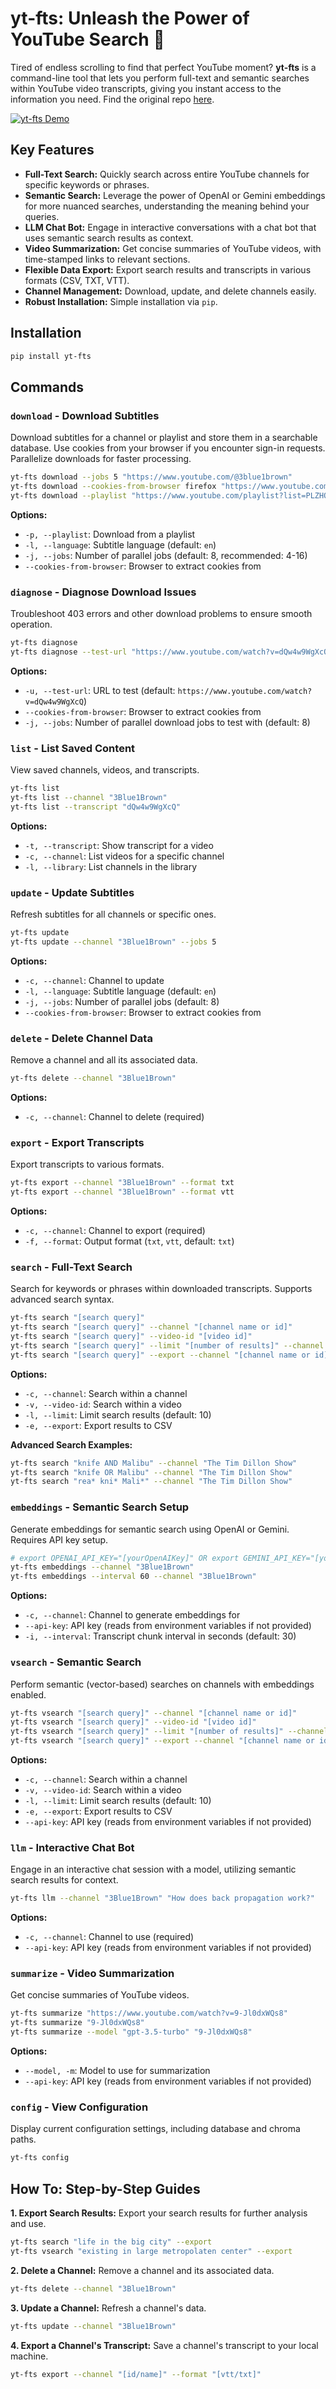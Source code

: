 # yt-fts: Unleash the Power of YouTube Search 🚀

Tired of endless scrolling to find that perfect YouTube moment? **yt-fts** is a command-line tool that lets you perform full-text and semantic searches within YouTube video transcripts, giving you instant access to the information you need. Find the original repo [here](https://github.com/NotJoeMartinez/yt-fts/).

[![yt-fts Demo](https://github.com/NotJoeMartinez/yt-fts/assets/39905973/6ffd8962-d060-490f-9e73-9ab179402f14)](https://github.com/NotJoeMartinez/yt-fts)

## Key Features

*   **Full-Text Search:** Quickly search across entire YouTube channels for specific keywords or phrases.
*   **Semantic Search:** Leverage the power of OpenAI or Gemini embeddings for more nuanced searches, understanding the meaning behind your queries.
*   **LLM Chat Bot:** Engage in interactive conversations with a chat bot that uses semantic search results as context.
*   **Video Summarization:** Get concise summaries of YouTube videos, with time-stamped links to relevant sections.
*   **Flexible Data Export:** Export search results and transcripts in various formats (CSV, TXT, VTT).
*   **Channel Management:** Download, update, and delete channels easily.
*   **Robust Installation:** Simple installation via `pip`.

## Installation

```bash
pip install yt-fts
```

## Commands

### `download` - Download Subtitles

Download subtitles for a channel or playlist and store them in a searchable database. Use cookies from your browser if you encounter sign-in requests.  Parallelize downloads for faster processing.

```bash
yt-fts download --jobs 5 "https://www.youtube.com/@3blue1brown"
yt-fts download --cookies-from-browser firefox "https://www.youtube.com/@3blue1brown"
yt-fts download --playlist "https://www.youtube.com/playlist?list=PLZHQObOWTQDPD3MizzM2xVFitgF8hE_ab"
```

**Options:**

*   `-p, --playlist`: Download from a playlist
*   `-l, --language`: Subtitle language (default: `en`)
*   `-j, --jobs`: Number of parallel jobs (default: 8, recommended: 4-16)
*   `--cookies-from-browser`: Browser to extract cookies from

### `diagnose` - Diagnose Download Issues

Troubleshoot 403 errors and other download problems to ensure smooth operation.

```bash
yt-fts diagnose
yt-fts diagnose --test-url "https://www.youtube.com/watch?v=dQw4w9WgXcQ" --cookies-from-browser firefox
```

**Options:**

*   `-u, --test-url`: URL to test (default: `https://www.youtube.com/watch?v=dQw4w9WgXcQ`)
*   `--cookies-from-browser`: Browser to extract cookies from
*   `-j, --jobs`: Number of parallel download jobs to test with (default: 8)

### `list` - List Saved Content

View saved channels, videos, and transcripts.

```bash
yt-fts list
yt-fts list --channel "3Blue1Brown"
yt-fts list --transcript "dQw4w9WgXcQ"
```

**Options:**

*   `-t, --transcript`: Show transcript for a video
*   `-c, --channel`: List videos for a specific channel
*   `-l, --library`: List channels in the library

### `update` - Update Subtitles

Refresh subtitles for all channels or specific ones.

```bash
yt-fts update
yt-fts update --channel "3Blue1Brown" --jobs 5
```

**Options:**

*   `-c, --channel`: Channel to update
*   `-l, --language`: Subtitle language (default: `en`)
*   `-j, --jobs`: Number of parallel jobs (default: 8)
*   `--cookies-from-browser`: Browser to extract cookies from

### `delete` - Delete Channel Data

Remove a channel and all its associated data.

```bash
yt-fts delete --channel "3Blue1Brown"
```

**Options:**

*   `-c, --channel`: Channel to delete (required)

### `export` - Export Transcripts

Export transcripts to various formats.

```bash
yt-fts export --channel "3Blue1Brown" --format txt
yt-fts export --channel "3Blue1Brown" --format vtt
```

**Options:**

*   `-c, --channel`: Channel to export (required)
*   `-f, --format`: Output format (`txt`, `vtt`, default: `txt`)

### `search` - Full-Text Search

Search for keywords or phrases within downloaded transcripts. Supports advanced search syntax.

```bash
yt-fts search "[search query]"
yt-fts search "[search query]" --channel "[channel name or id]"
yt-fts search "[search query]" --video-id "[video id]"
yt-fts search "[search query]" --limit "[number of results]" --channel "[channel name or id]"
yt-fts search "[search query]" --export --channel "[channel name or id]"
```

**Options:**

*   `-c, --channel`: Search within a channel
*   `-v, --video-id`: Search within a video
*   `-l, --limit`: Limit search results (default: 10)
*   `-e, --export`: Export results to CSV

**Advanced Search Examples:**

```bash
yt-fts search "knife AND Malibu" --channel "The Tim Dillon Show"
yt-fts search "knife OR Malibu" --channel "The Tim Dillon Show"
yt-fts search "rea* kni* Mali*" --channel "The Tim Dillon Show"
```

### `embeddings` - Semantic Search Setup

Generate embeddings for semantic search using OpenAI or Gemini. Requires API key setup.

```bash
# export OPENAI_API_KEY="[yourOpenAIKey]" OR export GEMINI_API_KEY="[yourGeminiKey]"
yt-fts embeddings --channel "3Blue1Brown"
yt-fts embeddings --interval 60 --channel "3Blue1Brown"
```

**Options:**

*   `-c, --channel`: Channel to generate embeddings for
*   `--api-key`: API key (reads from environment variables if not provided)
*   `-i, --interval`: Transcript chunk interval in seconds (default: 30)

### `vsearch` - Semantic Search

Perform semantic (vector-based) searches on channels with embeddings enabled.

```bash
yt-fts vsearch "[search query]" --channel "[channel name or id]"
yt-fts vsearch "[search query]" --video-id "[video id]"
yt-fts vsearch "[search query]" --limit "[number of results]" --channel "[channel name or id]"
yt-fts vsearch "[search query]" --export --channel "[channel name or id]"
```

**Options:**

*   `-c, --channel`: Search within a channel
*   `-v, --video-id`: Search within a video
*   `-l, --limit`: Limit search results (default: 10)
*   `-e, --export`: Export results to CSV
*   `--api-key`: API key (reads from environment variables if not provided)

### `llm` - Interactive Chat Bot

Engage in an interactive chat session with a model, utilizing semantic search results for context.

```bash
yt-fts llm --channel "3Blue1Brown" "How does back propagation work?"
```

**Options:**

*   `-c, --channel`: Channel to use (required)
*   `--api-key`: API key (reads from environment variables if not provided)

### `summarize` - Video Summarization

Get concise summaries of YouTube videos.

```bash
yt-fts summarize "https://www.youtube.com/watch?v=9-Jl0dxWQs8"
yt-fts summarize "9-Jl0dxWQs8"
yt-fts summarize --model "gpt-3.5-turbo" "9-Jl0dxWQs8"
```

**Options:**

*   `--model, -m`: Model to use for summarization
*   `--api-key`: API key (reads from environment variables if not provided)

### `config` - View Configuration

Display current configuration settings, including database and chroma paths.

```bash
yt-fts config
```

## How To: Step-by-Step Guides

**1. Export Search Results:**
Export your search results for further analysis and use.

```bash
yt-fts search "life in the big city" --export
yt-fts vsearch "existing in large metropolaten center" --export
```

**2. Delete a Channel:**
Remove a channel and its associated data.

```bash
yt-fts delete --channel "3Blue1Brown"
```

**3. Update a Channel:**
Refresh a channel's data.

```bash
yt-fts update --channel "3Blue1Brown"
```

**4. Export a Channel's Transcript:**
Save a channel's transcript to your local machine.

```bash
yt-fts export --channel "[id/name]" --format "[vtt/txt]"